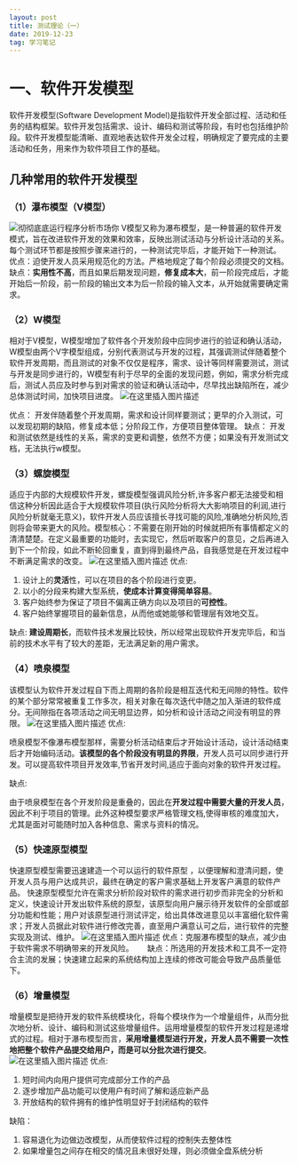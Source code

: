 ```yaml
---
layout: post
title: 测试理论（一）
date: 2019-12-23
tag: 学习笔记
---
```



# 一、软件开发模型
软件开发模型(Software Development Model)是指软件开发全部过程、活动和任务的结构框架。软件开发包括需求、设计、编码和测试等阶段，有时也包括维护阶段。软件开发模型能清晰、直观地表达软件开发全过程，明确规定了要完成的主要活动和任务，用来作为软件项目工作的基础。
##  几种常用的软件开发模型
### （1）瀑布模型（V模型）
![彻彻底底运行程序分析市场你](https://img-blog.csdnimg.cn/2019122318285561.png?x-oss-process=image/watermark,type_ZmFuZ3poZW5naGVpdGk,shadow_10,text_aHR0cHM6Ly9ibG9nLmNzZG4ubmV0L3NpbmF0XzM4NjUwNDcw,size_16,color_FFFFFF,t_70)
V模型又称为瀑布模型，是一种普遍的软件开发模式，旨在改进软件开发的效果和效率，反映出测试活动与分析设计活动的关系。每个测试环节都是按照步骤来进行的，一种测试完毕后，才能开始下一种测试。
优点：迫使开发人员采用规范化的方法。严格地规定了每个阶段必须提交的文档。
缺点：**实用性不高**，而且如果后期发现问题，**修复成本大**，前一阶段完成后，才能开始后一阶段，前一阶段的输出文本为后一阶段的输入文本，从开始就需要确定需求。

### （2）W模型
相对于V模型，W模型增加了软件各个开发阶段中应同步进行的验证和确认活动，W模型由两个V字模型组成，分别代表测试与开发的过程，其强调测试伴随着整个软件开发周期，而且测试的对象不仅仅是程序，需求、设计等同样需要测试，测试与开发是同步进行的，W模型有利于尽早的全面的发现问题，例如，需求分析完成后，测试人员应及时参与到对需求的验证和确认活动中，尽早找出缺陷所在，减少总体测试时间，加快项目进度。
![在这里插入图片描述](https://img-blog.csdnimg.cn/20191223210411840.png?x-oss-process=image/watermark,type_ZmFuZ3poZW5naGVpdGk,shadow_10,text_aHR0cHM6Ly9ibG9nLmNzZG4ubmV0L3NpbmF0XzM4NjUwNDcw,size_16,color_FFFFFF,t_70)

优点： 开发伴随着整个开发周期，需求和设计同样要测试；更早的介入测试，可以发现初期的缺陷，修复成本低；分阶段工作，方便项目整体管理。
缺点： 开发和测试依然是线性的关系，需求的变更和调整，依然不方便；如果没有开发测试文档，无法执行w模型。
### （3）螺旋模型
适应于内部的大规模软件开发，螺旋模型强调风险分析,许多客户都无法接受和相信这种分析因此适合于大规模软件项目(执行风险分析将大大影响项目的利润,进行风险分析就毫无意义)，软件开发人员应该擅长寻找可能的风险,准确地分析风险,否则将会带来更大的风险。模型核心：不需要在刚开始的时候就把所有事情都定义的清清楚楚。在定义最重要的功能时，去实现它，然后听取客户的意见，之后再进入到下一个阶段，如此不断轮回重复，直到得到最终产品，自我感觉是在开发过程中不断满足需求的改变。
![在这里插入图片描述](https://img-blog.csdnimg.cn/20191223214722425.png?x-oss-process=image/watermark,type_ZmFuZ3poZW5naGVpdGk,shadow_10,text_aHR0cHM6Ly9ibG9nLmNzZG4ubmV0L3NpbmF0XzM4NjUwNDcw,size_16,color_FFFFFF,t_70)
优点:
 1. 设计上的**灵活**性，可以在项目的各个阶段进行变更。
 2. 以小的分段来构建大型系统，**使成本计算变得简单容易**。
 3. 客户始终参为保证了项目不偏离正确方向以及项目的**可控性**。
 4. 客户始终掌握项目的最新信息，从而他或她能够和管理层有效地交互。

缺点:
**建设周期长**，而软件技术发展比较快，所以经常出现软件开发完毕后，和当前的技术水平有了较大的差距，无法满足新的用户需求。
### （4）喷泉模型
该模型认为软件开发过程自下而上周期的各阶段是相互迭代和无间隙的特性。软件的某个部分常常被重复工作多次，相关对象在每次迭代中随之加入渐进的软件成分。无间隙指在各项活动之间无明显边界，如分析和设计活动之间没有明显的界限。
![在这里插入图片描述](https://img-blog.csdnimg.cn/20191223215405885.png?x-oss-process=image/watermark,type_ZmFuZ3poZW5naGVpdGk,shadow_10,text_aHR0cHM6Ly9ibG9nLmNzZG4ubmV0L3NpbmF0XzM4NjUwNDcw,size_16,color_FFFFFF,t_70)
优点:

喷泉模型不像瀑布模型那样，需要分析活动结束后才开始设计活动，设计活动结束后才开始编码活动。**该模型的各个阶段没有明显的界限**，开发人员可以同步进行开发。可以提高软件项目开发效率,节省开发时间,适应于面向对象的软件开发过程。

缺点:

由于喷泉模型在各个开发阶段是重叠的，因此在**开发过程中需要大量的开发人员**，因此不利于项目的管理。此外这种模型要求严格管理文档,使得审核的难度加大，尤其是面对可能随时加入各种信息、需求与资料的情况。
### （5）快速原型模型
快速原型模型需要迅速建造一个可以运行的软件原型 ，以便理解和澄清问题，使开发人员与用户达成共识，最终在确定的客户需求基础上开发客户满意的软件产品。 快速原型模型允许在需求分析阶段对软件的需求进行初步而非完全的分析和定义，快速设计开发出软件系统的原型，该原型向用户展示待开发软件的全部或部分功能和性能；用户对该原型进行测试评定，给出具体改进意见以丰富细化软件需求；开发人员据此对软件进行修改完善，直至用户满意认可之后，进行软件的完整实现及测试、维护。
![在这里插入图片描述](https://img-blog.csdnimg.cn/20191223220529682.png?x-oss-process=image/watermark,type_ZmFuZ3poZW5naGVpdGk,shadow_10,text_aHR0cHM6Ly9ibG9nLmNzZG4ubmV0L3NpbmF0XzM4NjUwNDcw,size_16,color_FFFFFF,t_70)
优点：克服瀑布模型的缺点，减少由于软件需求不明确带来的开发风险。　　
缺点：所选用的开发技术和工具不一定符合主流的发展；快速建立起来的系统结构加上连续的修改可能会导致产品质量低下。
### （6）增量模型
增量模型是把待开发的软件系统模块化，将每个模块作为一个增量组件，从而分批次地分析、设计、编码和测试这些增量组件。运用增量模型的软件开发过程是递增式的过程。相对于瀑布模型而言，**采用增量模型进行开发，开发人员不需要一次性地把整个软件产品提交给用户，而是可以分批次进行提交**。
![在这里插入图片描述](https://img-blog.csdnimg.cn/20191223220609517.png?x-oss-process=image/watermark,type_ZmFuZ3poZW5naGVpdGk,shadow_10,text_aHR0cHM6Ly9ibG9nLmNzZG4ubmV0L3NpbmF0XzM4NjUwNDcw,size_16,color_FFFFFF,t_70)
优点:

 1. 短时间内向用户提供可完成部分工作的产品
 2. 逐步增加产品功能可以使用户有时间了解和适应新产品
 3. 开放结构的软件拥有的维护性明显好于封闭结构的软件

缺陷：

 1. 容易退化为边做边改模型，从而使软件过程的控制失去整体性
 2. 如果增量包之间存在相交的情况且未很好处理，则必须做全盘系统分析
